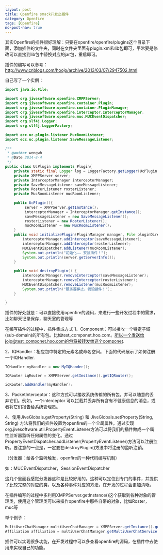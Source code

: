 ```yaml
---
layout: post
title: Openfire smack开发之插件
category: Openfire
tags: [Openfire]
no-post-nav: true
---
```


其实Openfire的插件很好理解：只要在openfire/openfire/plugins这个目录下面，添加插件的文件夹，同时在文件夹里面有plugin.xml和lib包即可，平常要是修改可以直接到lib包中替换对应的jar包，重启即可。

插件的编写可以参考：http://www.cnblogs.com/hoojo/archive/2013/03/07/2947502.html

自己写了一个实例：

```java
import java.io.File;  
  
import org.jivesoftware.openfire.XMPPServer;  
import org.jivesoftware.openfire.container.Plugin;  
import org.jivesoftware.openfire.container.PluginManager;  
import org.jivesoftware.openfire.interceptor.InterceptorManager;  
import org.jivesoftware.openfire.muc.MUCEventDispatcher;  
import org.slf4j.Logger;  
import org.slf4j.LoggerFactory;  
  
import ecc.uc.plugin.listener.MucRoomListener;  
import ecc.uc.plugin.listener.SaveMessageListener;  
   
/** 
 * @author wengwh 
 * @Date 2014-8-4  
 */  
public class UcPlugin implements Plugin{  
    private static final Logger log = LoggerFactory.getLogger(UcPlugin.class);  
    private XMPPServer server;  
    private InterceptorManager interceptorManager;  
    private SaveMessageListener saveMessageListener;  
    private RosterListener rosterListener;  
    private MucRoomListener mucRoomListener;  
      
    public UcPlugin(){  
         server = XMPPServer.getInstance();  
         interceptorManager = InterceptorManager.getInstance();  
         saveMessageListener = new SaveMessageListener();  
         rosterListener = new RosterListener();  
         mucRoomListener = new MucRoomListener();  
    }  
    public void initializePlugin(PluginManager manager, File pluginDirectory) {  
        interceptorManager.addInterceptor(saveMessageListener);  
        interceptorManager.addInterceptor(rosterListener);  
        MUCEventDispatcher.addListener(mucRoomListener);  
        System.out.println("初始化…… 安装插件！");  
        System.out.println(server.getServerInfo());  
    }  
   
    public void destroyPlugin() {  
        interceptorManager.removeInterceptor(saveMessageListener);  
        interceptorManager.removeInterceptor(rosterListener);  
        MUCEventDispatcher.removeListener(mucRoomListener);  
        System.out.println("服务器停止，销毁插件！");  
    }  
      
}  
```

插件的好处就是：可以直接使用openfire的源码，来进行一些开发过程中的需求，比如聊天记录保存，聊天室的管理等

在编写插件的过程中，插件集成方式
1、Component：可以接收一个特定子域(sub-domain)的所有包。比如test_componet.hoo.com。所以一个发送给jojo@test_componet.hoo.com的包将被转发给这个componet.

2、IQHandler：相应包中特定的元素名或命名空间。下面的代码展示了如何注册一个IQHandler.

```java
IQHandler myHandler = new MyIQHander();

IQRouter iqRouter = XMPPServer.getInstance().getIQRouter();

iqRouter.addHandler(myHandler);
```

3、PacketInterceptor：这种方式可以接收系统传输的所有包，并可以随意的丢弃它们。例如，一个interceptor 可以拦截并丢弃所有含有不健康信息的消息，或者将它们报告给系统管理员。

4、使用JiveGlobals.getProperty(String) 和 JiveGlobals.setProperty(String, String) 方法将我们的插件设置为openfire的一个全局属性。通过实现org.jivesoftware.util.PropertyEventListener方法可以将我们的插件做成一个属性监听器监听任何属性的变化。通过 PropertyEventDispatcher.addListener(PropertyEventListener)方法可以注册监听。要注意的一点是，一定要在destroyPlugin()方法中将注册的监听注销。

（分发器：给各个监听触发，openfire的一种代码编写机制）

如：MUCEventDispatcher，SessionEventDispatcher


这几个里面我感觉分发器这种是比较好用的，这种可以定位到专门的事件，并提供了比较完整的对应的类，以及各种事件对应的方法，在开发的过程会更加清晰。

在插件编写的过程中多利用XMPPServer.getInstance()这个获取到各种对象的管理类，使用这个管理类可以来操作openfire中那些自带的对象，比如Roster，muc等

举个例子：

```java
MultiUserChatManager multiUserChatManager = XMPPServer.getInstance().getMultiUserChatManager();  
Affiliation affiliation = multiUserChatManager.getMultiUserChatService(roomJID).getChatRoom(roomJID.getNode()).getOccupantByFullJID(user).getAffiliation();
```

插件可以实现很多功能，在开发过程中可以多查看openfire的源码，在插件中去使用来实现自己的功能。

